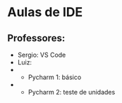 # Aulas de IDE

## Professores:
- Sergio: VS Code
- Luiz: 
- - Pycharm 1: básico
- - Pycharm 2: teste de unidades
